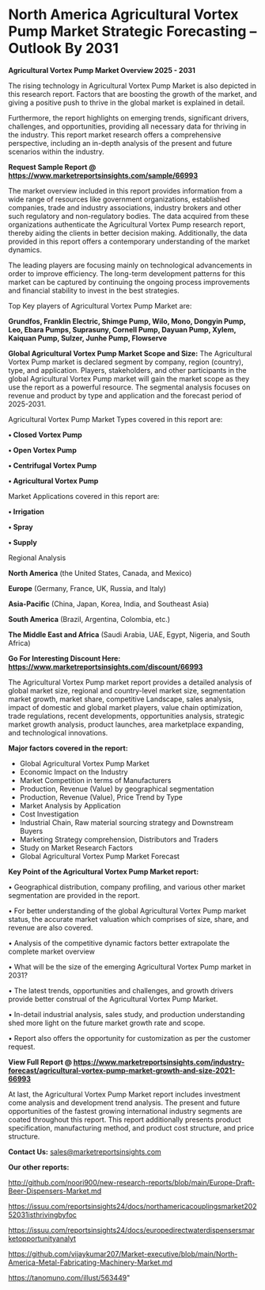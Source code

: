 # North America Agricultural Vortex Pump Market Strategic Forecasting – Outlook By 2031

<Strong> Agricultural Vortex Pump Market Overview 2025 - 2031</strong>

The rising technology in Agricultural Vortex Pump Market is also depicted in this research report. Factors that are boosting the growth of the market, and giving a positive push to thrive in the global market is explained in detail.

Furthermore, the report highlights on emerging trends, significant drivers, challenges, and opportunities, providing all necessary data for thriving in the industry. This report market research offers a comprehensive perspective, including an in-depth analysis of the present and future scenarios within the industry.

<strong>Request Sample Report @ <a href=https://www.marketreportsinsights.com/sample/66993>https://www.marketreportsinsights.com/sample/66993</a></strong>

The market overview included in this report provides information from a wide range of resources like government organizations, established companies, trade and industry associations, industry brokers and other such regulatory and non-regulatory bodies. The data acquired from these organizations authenticate the Agricultural Vortex Pump research report, thereby aiding the clients in better decision making. Additionally, the data provided in this report offers a contemporary understanding of the market dynamics.

The leading players are focusing mainly on technological advancements in order to improve efficiency. The long-term development patterns for this market can be captured by continuing the ongoing process improvements and financial stability to invest in the best strategies.

Top Key players of Agricultural Vortex Pump Market are:

<strong>Grundfos, Franklin Electric, Shimge Pump, Wilo, Mono, Dongyin Pump, Leo, Ebara Pumps, Suprasuny, Cornell Pump, Dayuan Pump, Xylem, Kaiquan Pump, Sulzer, Junhe Pump, Flowserve</strong>

<strong><b>Global Agricultural Vortex Pump Market Scope and Size:</b></strong>
The Agricultural Vortex Pump market is declared segment by company, region (country), type, and application. Players, stakeholders, and other participants in the global Agricultural Vortex Pump market will gain the market scope as they use the report as a powerful resource. The segmental analysis focuses on revenue and product by type and application and the forecast period of 2025-2031.

Agricultural Vortex Pump Market Types covered in this report are:

<strong>• Closed Vortex Pump

• Open Vortex Pump

• Centrifugal Vortex Pump

• Agricultural Vortex Pump</strong>

Market Applications covered in this report are:

<strong>• Irrigation

• Spray

• Supply</strong> 

Regional Analysis

<strong>North America</strong> (the United States, Canada, and Mexico)

<strong>Europe</strong> (Germany, France, UK, Russia, and Italy)

<strong>Asia-Pacific</strong> (China, Japan, Korea, India, and Southeast Asia)

<strong>South America</strong> (Brazil, Argentina, Colombia, etc.)

<strong>The Middle East and Africa</strong> (Saudi Arabia, UAE, Egypt, Nigeria, and South Africa)

<strong>Go For Interesting Discount Here: <a href=https://www.marketreportsinsights.com/discount/66993>https://www.marketreportsinsights.com/discount/66993</a></strong>

The Agricultural Vortex Pump market report provides a detailed analysis of global market size, regional and country-level market size, segmentation market growth, market share, competitive Landscape, sales analysis, impact of domestic and global market players, value chain optimization, trade regulations, recent developments, opportunities analysis, strategic market growth analysis, product launches, area marketplace expanding, and technological innovations.

<strong><b>Major factors covered in the report:</b></strong>
<ul>
  <li>Global Agricultural Vortex Pump Market </li>
  <li>Economic Impact on the Industry</li>
  <li>Market Competition in terms of Manufacturers</li>
  <li>Production, Revenue (Value) by geographical segmentation</li>
  <li>Production, Revenue (Value), Price Trend by Type</li>
  <li>Market Analysis by Application</li>
  <li>Cost Investigation</li>
  <li>Industrial Chain, Raw material sourcing strategy and Downstream Buyers</li>
  <li>Marketing Strategy comprehension, Distributors and Traders</li>
  <li>Study on Market Research Factors</li>
  <li>Global Agricultural Vortex Pump Market Forecast</li>
</ul>

<strong><b>Key Point of the Agricultural Vortex Pump Market report:</b></strong>

• Geographical distribution, company profiling, and various other market segmentation are provided in the report.

• For better understanding of the global Agricultural Vortex Pump market status, the accurate market valuation which comprises of size, share, and revenue are also covered.

• Analysis of the competitive dynamic factors better extrapolate the complete market overview

• What will be the size of the emerging Agricultural Vortex Pump market in 2031?

• The latest trends, opportunities and challenges, and growth drivers provide better construal of the Agricultural Vortex Pump Market.

• In-detail industrial analysis, sales study, and production understanding shed more light on the future market growth rate and scope.

• Report also offers the opportunity for customization as per the customer request.

<strong><b>View Full Report @ <a href=https://www.marketreportsinsights.com/industry-forecast/agricultural-vortex-pump-market-growth-and-size-2021-66993>https://www.marketreportsinsights.com/industry-forecast/agricultural-vortex-pump-market-growth-and-size-2021-66993</a></b></strong>


At last, the Agricultural Vortex Pump Market report includes investment come analysis and development trend analysis. The present and future opportunities of the fastest growing international industry segments are coated throughout this report. This report additionally presents product specification, manufacturing method, and product cost structure, and price structure.

<strong>Contact Us:</strong>
sales@marketreportsinsights.com

<strong>Our other reports:</strong>

<a href=http://github.com/noori900/new-research-reports/blob/main/Europe-Draft-Beer-Dispensers-Market.md>http://github.com/noori900/new-research-reports/blob/main/Europe-Draft-Beer-Dispensers-Market.md</a>

<a href=https://issuu.com/reportsinsights24/docs/northamericacouplingsmarket20252031isthrivingbyfoc>https://issuu.com/reportsinsights24/docs/northamericacouplingsmarket20252031isthrivingbyfoc</a>

<a href=https://issuu.com/reportsinsights24/docs/europedirectwaterdispensersmarketopportunityanalyt>https://issuu.com/reportsinsights24/docs/europedirectwaterdispensersmarketopportunityanalyt</a>

<a href=https://github.com/vijaykumar207/Market-executive/blob/main/North-America-Metal-Fabricating-Machinery-Market.md>https://github.com/vijaykumar207/Market-executive/blob/main/North-America-Metal-Fabricating-Machinery-Market.md</a>

<a href=https://tanomuno.com/illust/563449>https://tanomuno.com/illust/563449</a>"
